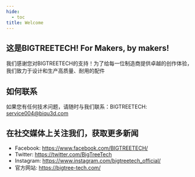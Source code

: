 ```yaml
---
hide:
  - toc
title: Welcome
---
```


## 这是BIGTREETECH! For Makers, by makers!

我们感谢您对BIGTREETECH的支持！为了给每一位制造商提供卓越的创作体验，我们致力于设计和生产高质量、耐用的配件

## 如何联系

如果您有任何技术问题，请随时与我们联系：BIGTREETECH: service004@biqu3d.com

## 在社交媒体上关注我们，获取更多新闻

* Facebook: https://www.facebook.com/BIGTREETECH/
* Twitter: https://twitter.com/BigTreeTech
* Instagram: https://www.instagram.com/bigtreetech_official/
* 官方网站: https://bigtree-tech.com/

